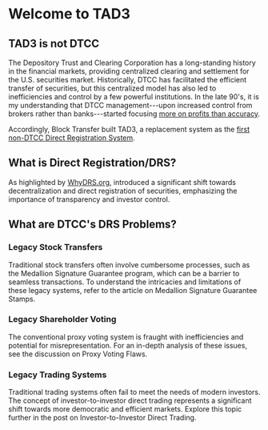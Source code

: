# Welcome to TAD3

## TAD3 is not DTCC

The Depository Trust and Clearing Corporation has a long-standing history in the financial markets, providing centralized clearing and settlement for the U.S. securities market. Historically, DTCC has facilitated the efficient transfer of securities, but this centralized model has also led to inefficiencies and control by a few powerful institutions. In the late 90's, it is my understanding that DTCC management---upon increased control from brokers rather than banks---started focusing [more on profits than accuracy](https://www.linkedin.com/pulse/gamestop-first-successful-short-squeeze-john-wooten-xvyne/).

Accordingly, Block Transfer built TAD3, a replacement system as the [first non-DTCC Direct Registration System](https://www.sec.gov/comments/s7-15-23/s71523-301019-767522.pdf).

## What is Direct Registration/DRS?
As highlighted by [WhyDRS.org](https://www.whydrs.org/), introduced a significant shift towards decentralization and direct registration of securities, emphasizing the importance of transparency and investor control.

## What are DTCC's DRS Problems?

### Legacy Stock Transfers
Traditional stock transfers often involve cumbersome processes, such as the Medallion Signature Guarantee program, which can be a barrier to seamless transactions. To understand the intricacies and limitations of these legacy systems, refer to the article on Medallion Signature Guarantee Stamps.

### Legacy Shareholder Voting
The conventional proxy voting system is fraught with inefficiencies and potential for misrepresentation. For an in-depth analysis of these issues, see the discussion on Proxy Voting Flaws.

### Legacy Trading Systems
Traditional trading systems often fail to meet the needs of modern investors. The concept of investor-to-investor direct trading represents a significant shift towards more democratic and efficient markets. Explore this topic further in the post on Investor-to-Investor Direct Trading.
